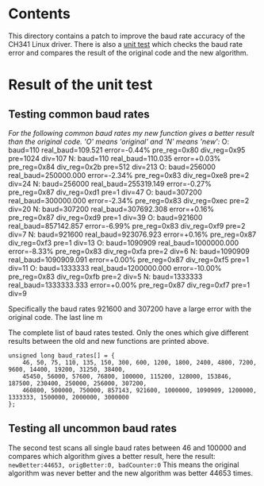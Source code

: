 # Contents
This directory contains a patch to improve the baud rate accuracy of the CH341 Linux driver.
There is also a [unit test](./check_baud_rates_unittest.c) which checks the baud rate error
and compares the result of the original code and the new algorithm.


# Result of the unit test

## Testing common baud rates

*For the following common baud rates my new function gives a better result than the original code.
'O' means 'original' and 'N' means 'new':*
O: baud=110     real_baud=109.521       error=-0.44%    pre_reg=0x80    div_reg=0x95    pre=1024        div=107
N: baud=110     real_baud=110.035       error=+0.03%    pre_reg=0x84    div_reg=0x2b    pre=512 div=213
O: baud=256000  real_baud=250000.000    error=-2.34%    pre_reg=0x83    div_reg=0xe8    pre=2   div=24
N: baud=256000  real_baud=255319.149    error=-0.27%    pre_reg=0x87    div_reg=0xd1    pre=1   div=47
O: baud=307200  real_baud=300000.000    error=-2.34%    pre_reg=0x83    div_reg=0xec    pre=2   div=20
N: baud=307200  real_baud=307692.308    error=+0.16%    pre_reg=0x87    div_reg=0xd9    pre=1   div=39
O: baud=921600  real_baud=857142.857    error=-6.99%    pre_reg=0x83    div_reg=0xf9    pre=2   div=7
N: baud=921600  real_baud=923076.923    error=+0.16%    pre_reg=0x87    div_reg=0xf3    pre=1   div=13
O: baud=1090909 real_baud=1000000.000   error=-8.33%    pre_reg=0x83    div_reg=0xfa    pre=2   div=6
N: baud=1090909 real_baud=1090909.091   error=+0.00%    pre_reg=0x87    div_reg=0xf5    pre=1   div=11
O: baud=1333333 real_baud=1200000.000   error=-10.00%   pre_reg=0x83    div_reg=0xfb    pre=2   div=5
N: baud=1333333 real_baud=1333333.333   error=+0.00%    pre_reg=0x87    div_reg=0xf7    pre=1   div=9

Specifically the baud rates 921600 and 307200 have a large error with the original code.
The last line m


The complete list of baud rates tested. Only the ones which give different results between the old
and new functions are printed above.

    unsigned long baud_rates[] = {
        46, 50, 75, 110, 135, 150, 300, 600, 1200, 1800, 2400, 4800, 7200, 9600, 14400, 19200, 31250, 38400,
        45450, 56000, 57600, 76800, 100000, 115200, 128000, 153846, 187500, 230400, 250000, 256000, 307200,
        460800, 500000, 750000, 857143, 921600, 1000000, 1090909, 1200000, 1333333, 1500000, 2000000, 3000000
    };
        
## Testing all uncommon baud rates

The second test scans all single baud rates between 46 and 100000 and compares which algorithm gives a
better result, here the result: `newBetter:44653, origBetter:0, badCounter:0`
This means the original algorithm was never better and the new algorithm was better 44653 times.


